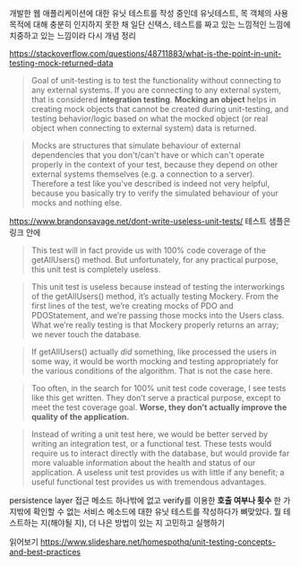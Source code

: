 개발한 웹 애플리케이션에 대한 유닛 테스트를 작성 중인데
유닛테스트, 목 객체의 사용 목적에 대해 충분히 인지하지 못한 채 일단 신택스, 테스트를 짜고 있는 느낌적인 느낌에 치중하고 있는 느낌이라 다시 개념 정리

https://stackoverflow.com/questions/48711883/what-is-the-point-in-unit-testing-mock-returned-data

> Goal of unit-testing is to test the functionality without connecting to any external systems. 
If you are connecting to any external system, that is considered **integration testing**.
**Mocking an object** helps in creating mock objects that cannot be created during unit-testing, 
and testing behavior/logic based on what the mocked object (or real object when connecting to external system) data is returned.

> Mocks are structures that simulate behaviour of external dependencies that you don't/can't have or which can't operate properly in the context of your test, 
because they depend on other external systems themselves (e.g. a connection to a server). 
Therefore a test like you've described is indeed not very helpful, 
because you basically try to verify the simulated behaviour of your mocks and nothing else.

https://www.brandonsavage.net/dont-write-useless-unit-tests/
테스트 샘플은 링크 안에

> This test will in fact provide us with 100% code coverage of the getAllUsers() method. 
But unfortunately, for any practical purpose, this unit test is completely useless.

> This unit test is useless because instead of testing the interworkings of the getAllUsers() method, 
it’s actually testing Mockery. From the first lines of the test, we’re creating mocks of PDO and PDOStatement, 
and we’re passing those mocks into the Users class. What we’re really testing is that Mockery properly returns an array; 
we never touch the database.

> If getAllUsers() actually *did* something, like processed the users in some way, 
it would be worth mocking and testing appropriately for the various conditions of the algorithm. That is not the case here.

> Too often, in the search for 100% unit test code coverage, I see tests like this get written. 
They don’t serve a practical purpose, except to meet the test coverage goal. 
**Worse, they don’t actually improve the quality of the application.**

> Instead of writing a unit test here, we would be better served by writing an integration test, or a functional test. 
These tests would require us to interact directly with the database, but would provide far more valuable information about the health and status of our application. 
A useless unit test provides us with little if any benefit; a useful functional test provides us with tremendous advantages.

persistence layer 접근 메소드 하나밖에 없고 verify를 이용한 **호출 여부나 횟수** 한 가지밖에 확인할 수 없는 서비스 메소드에 대한 유닛 테스트를 작성하다가 뼈맞았다.
뭘 테스트하는 지(해야될 지), 더 나은 방법이 있는 지 고민하고 실행하기

읽어보기
https://www.slideshare.net/homespothq/unit-testing-concepts-and-best-practices
